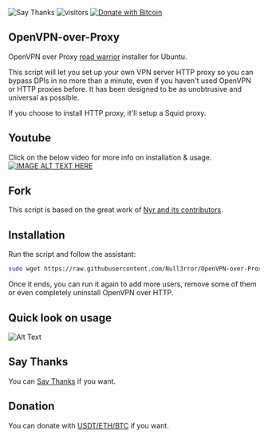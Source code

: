 ![Say Thanks](https://img.shields.io/badge/Say%20Thanks-!-1EAEDB.svg)
![visitors](https://visitor-badge.glitch.me/badge?page_id=Null3rror.OpenVPN-over-Proxy)
[![Donate with Bitcoin](https://img.shields.io/badge/USDT-Donate-green)](https://pastebin.com/raw/f5zMpfZu)

## OpenVPN-over-Proxy
OpenVPN over Proxy [road warrior](http://en.wikipedia.org/wiki/Road_warrior_%28computing%29) installer for Ubuntu.

This script will let you set up your own VPN server HTTP proxy so you can bypass DPIs in no more than a minute, even if you haven't used OpenVPN or HTTP proxies before. It has been designed to be as unobtrusive and universal as possible.

If you choose to install HTTP proxy, it'll setup a Squid proxy. 

## Youtube
Click on the below video for more info on installation & usage.<br>
[![IMAGE ALT TEXT HERE](https://img.youtube.com/vi/e3hIQhJrJGc/0.jpg)](https://www.youtube.com/watch?v=e3hIQhJrJGc)


## Fork
This script is based on the great work of [Nyr and its contributors](https://github.com/Nyr/openvpn-install).

## Installation
Run the script and follow the assistant:

``` bash
sudo wget https://raw.githubusercontent.com/Null3rror/OpenVPN-over-Proxy/master/openvpn-over-proxy-install.sh -O openvpn-over-proxy-install.sh && sudo bash openvpn-over-proxy-install.sh
```

Once it ends, you can run it again to add more users, remove some of them or even completely uninstall OpenVPN over HTTP.

## Quick look on usage
![Alt Text](https://github.com/Null3rror/OpenVPN-over-Proxy/blob/main/QuickUsage.gif)

## Say Thanks
You can [Say Thanks](https://saythanks.io/to/null3rr0r%40protonmail.com) if you want.

## Donation
You can donate with [USDT/ETH/BTC](https://pastebin.com/raw/f5zMpfZu) if you want.


